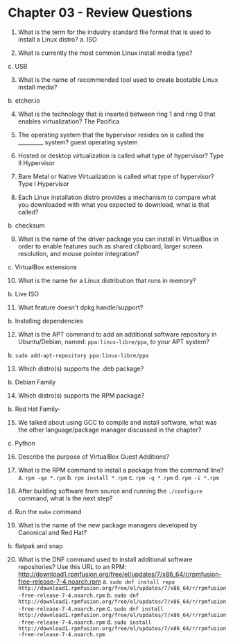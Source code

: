 # Chapter 03 - Review Questions

1) What is the term for the industry standard file format that is used to install a Linux distro?
  a. ISO
 
2) What is currently the most common Linux install media type?
 
 
  c. USB

3) What is the name of recommended tool used to create bootable Linux install media?
 
  b. etcher.io

4) What is the technology that is inserted between ring 1 and ring 0 that enables virtualization?
The Pacifica

5) The operating system that the hypervisor resides on is called the _________ system?
guest operating system

6) Hosted or desktop virtualization is called what type of hypervisor?
Type II Hypervisor

7) Bare Metal or Native Virtualization is called what type of hypervisor?
Type I Hypervisor

8) Each Linux installation distro provides a mechanism to compare what you downloaded with what you expected to download, what is that called?

  b. checksum
 
9) What is the name of the driver package you can install in VirtualBox in order to enable features such as shared clipboard, larger screen resolution, and mouse pointer integration?
  
  c. VirtualBox extensions
 
10) What is the name for a Linux distribution that runs in memory?
  
  b. Live ISO
 
11) What feature doesn't dpkg handle/support?

  b. Installing dependencies
 
12) What is the APT command to add an additional software repository in Ubuntu/Debian, named: `ppa:linux-libre/ppa`, to your APT system?

  b. `sudo add-apt-repository ppa:linux-libre/ppa`

13) Which distro(s) supports the .deb package?
  
  b. Debian Family

14) Which distro(s) supports the RPM package?
 
  b. Red Hat Family-
  
15) We talked about using GCC to compile and install software, what was the other language/package manager discussed in the chapter?
  
  c. Python
 

16) Describe the purpose of VirtualBox Guest Additions?

17) What is the RPM command to install a package from the command line?
  a. `rpm -qa *.rpm`
  b. `rpm install *.rpm`
  c. `rpm -q *.rpm`
  d. `rpm -i *.rpm`

18) After building software from source and running the ```./configure``` command, what is the next step?
  
  d. Run the ```make``` command

19) What is the name of the new package managers developed by Canonical and Red Hat?
  
  b.  flatpak and snap
  

20) What is the DNF command used to install additional software repositories? Use this URL to an RPM: http://download1.rpmfusion.org/free/el/updates/7/x86_64/r/rpmfusion-free-release-7-4.noarch.rpm
  a. `sudo dnf install repo http://download1.rpmfusion.org/free/el/updates/7/x86_64/r/rpmfusion-free-release-7-4.noarch.rpm`
  b. `sudo dnf http://download1.rpmfusion.org/free/el/updates/7/x86_64/r/rpmfusion-free-release-7-4.noarch.rpm`
  c. `sudo dnf install http://download1.rpmfusion.org/free/el/updates/7/x86_64/r/rpmfusion-free-release-7-4.noarch.rpm`
  d. `sudo install http://download1.rpmfusion.org/free/el/updates/7/x86_64/r/rpmfusion-free-release-7-4.noarch.rpm`
  
